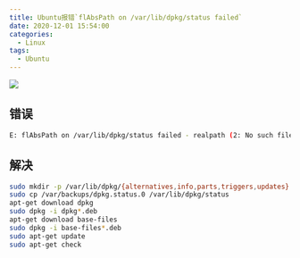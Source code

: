 ```yaml
---
title: Ubuntu报错`flAbsPath on /var/lib/dpkg/status failed`
date: 2020-12-01 15:54:00
categories:
  - Linux
tags:
  - Ubuntu
---
```


![](https://gitee.com/snowyan/image/raw/master/md/wallhaven-xlx8ez.png)

<!-- more -->
## 错误

```bash
E: flAbsPath on /var/lib/dpkg/status failed - realpath (2: No such file or directory)
```
## 解决

```bash
sudo mkdir -p /var/lib/dpkg/{alternatives,info,parts,triggers,updates}
sudo cp /var/backups/dpkg.status.0 /var/lib/dpkg/status
apt-get download dpkg
sudo dpkg -i dpkg*.deb
apt-get download base-files
sudo dpkg -i base-files*.deb
sudo apt-get update
sudo apt-get check
```